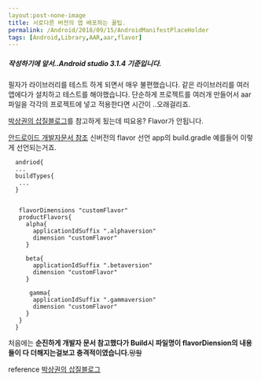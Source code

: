 ```yaml
---
layout:post-none-image
title: 서로다른 버전의 앱 배포하는 꿀팁.
permalink: /Android/2018/09/15/AndroidManifestPlaceHolder
tags: [Android,Library,AAR,aar,flavor]
---
```



##### 작성하기에 앞서..Android studio 3.1.4 기준입니다.
필자가 라이브러리를 테스트 하게 되면서 매우 불편했습니다.
같은 라이브러리를 여러 앱에다가 설치하고 테스트를 해야했습니다.
단순하게 프로젝트를 여러개 만들어서 aar 파일을 각각의 프로젝트에 넣고 적용한다면 시간이 ..오래걸리죠.

[박상권의 삽질블로그](http://gun0912.tistory.com/74?category=560271)를 참고하게 됬는데
띠요옹? Flavor가 안됩니다.

[안드로이드 개발자문서 참조](https://developer.android.com/studio/build/build-variants)
신버전의 flavor 선언  app의 build.gradle
예를들어 이렇게 선언되는거죠. 
```
  andriod{
  ...
  buildTypes{
   ...
  }


   flavorDimensions "customFlavor"
   productFlavors{
     alpha{
       applicationIdSuffix ".alphaversion"
       dimension "customFlavor"
     }

     beta{
       applicationIdSuffix ".betaversion"
       dimension "customFlavor"
     }

      gamma{
       applicationIdSuffix ".gammaversion"
       dimension "customFlavor"
     }
   }
  }
```

처음에는 **순진하게 개발자 문서 참고했다가 Build시 파일명이 flavorDiension의 내용들이 다 더해지는걸보고 충격적이였습니다.**~~망할~~



reference
[박상권의 삽질블로그](http://gun0912.tistory.com/74?category=560271)